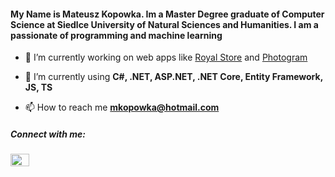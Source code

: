 <h4 align="left">My Name is Mateusz Kopowka. Im a Master Degree graduate of Computer Science at Siedlce University of Natural Sciences and Humanities. I am a passionate of programming and machine learning</h4>

- 🔭 I’m currently working on web apps like [Royal Store](https://github.com/mkopowka/Shop) and  [Photogram](https://github.com/mkopowka/Photogram)

- 🌱 I’m currently using **C#, .NET, ASP.NET, .NET Core, Entity Framework, JS, TS**

- 📫 How to reach me **mkopowka@hotmail.com**

<h5 align="left">Connect with me:</h3>
<a href="https://www.linkedin.com/in/mateuszkopowka/" target="blank"><img align="center" src="https://raw.githubusercontent.com/rahuldkjain/github-profile-readme-generator/master/src/images/icons/Social/linked-in-alt.svg" alt="mkopowka" height="20" width="30" /></a>

